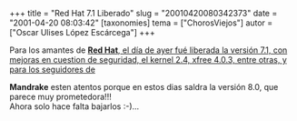 +++
title = "Red Hat 7.1 Liberado"
slug = "20010420080342373"
date = "2001-04-20 08:03:42"
[taxonomies]
tema = ["ChorosViejos"]
autor = ["Oscar Ulises López Escárcega"]
+++

Para los amantes de [**Red Hat**, el día de ayer fué liberada la versión
7.1, con mejoras en cuestion de seguridad, el kernel 2.4, xfree 4.0.3,
entre otras, y para los seguidores de](http://www.redhat.org/)

**Mandrake** esten atentos porque en estos dias saldra la versión 8.0,
que parece muy prometedora!!!  
Ahora solo hace falta bajarlos :-)...

